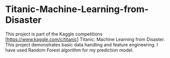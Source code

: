 # Titanic-Machine-Learning-from-Disaster
This project is part of the Kaggle competitions [https://www.kaggle.com/c/titanic] Titanic: Machine Learning from Disaster.
This project demonstrates basic data handling and feature engineering. I have used Random Forest algorithm for my prediction model.
